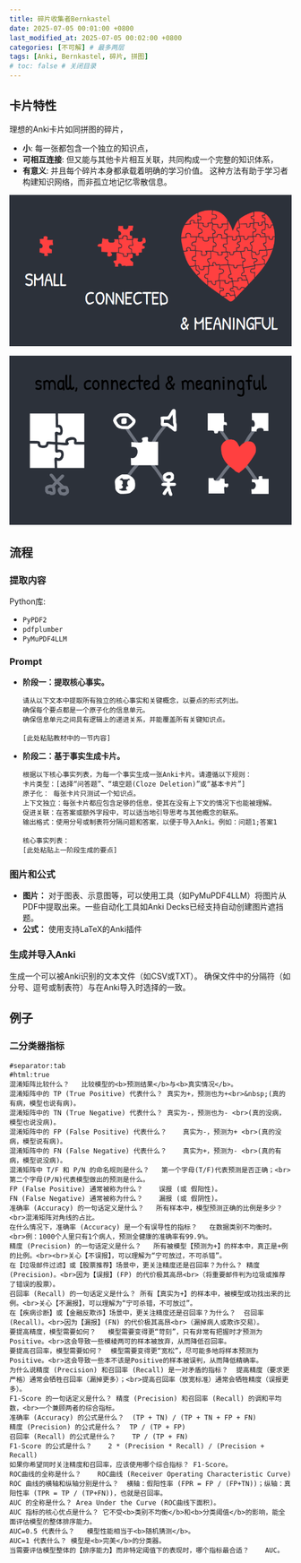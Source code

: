 ```yaml
---
title: 碎片收集者Bernkastel
date: 2025-07-05 00:01:00 +0800
last_modified_at: 2025-07-05 00:02:00 +0800
categories: [不可解] # 最多两层
tags: [Anki, Bernkastel, 碎片, 拼图]
# toc: false # 关闭目录
---
```


## 卡片特性

理想的Anki卡片如同拼图的碎片，
- **小**: 每一张都包含一个独立的知识点，
- **可相互连接**: 但又能与其他卡片相互关联，共同构成一个完整的知识体系，
- **有意义**: 并且每个碎片本身都承载着明确的学习价值。
这种方法有助于学习者构建知识网络，而非孤立地记忆零散信息。

![Small Connected Meaningful](assets/images/20250705/cards2.png)

![Small Connected Meaningful](assets/images/20250705/cards.png)

## 流程

### 提取内容

Python库: 
- `PyPDF2`
- `pdfplumber`
- `PyMuPDF4LLM`

### Prompt


*   **阶段一：提取核心事实。**
    ```
    请从以下文本中提取所有独立的核心事实和关键概念，以要点的形式列出。
    确保每个要点都是一个原子化的信息单元。
    确保信息单元之间具有逻辑上的递进关系，并能覆盖所有关键知识点。

    [此处粘贴教材中的一节内容]
    ```

*   **阶段二：基于事实生成卡片。**
    ```
    根据以下核心事实列表，为每一个事实生成一张Anki卡片。请遵循以下规则：
    卡片类型：[选择“问答题”、“填空题(Cloze Deletion)”或“基本卡片”]
    原子化： 每张卡片只测试一个知识点。
    上下文独立：每张卡片都应包含足够的信息，使其在没有上下文的情况下也能被理解。
    促进关联：在答案或额外字段中，可以适当地引导思考与其他概念的联系。
    输出格式：使用分号或制表符分隔问题和答案，以便于导入Anki。例如：问题1;答案1

    核心事实列表：
    [此处粘贴上一阶段生成的要点]
    ```

### 图片和公式

*   **图片：** 对于图表、示意图等，可以使用工具（如PyMuPDF4LLM）将图片从PDF中提取出来。一些自动化工具如Anki Decks已经支持自动创建图片遮挡题。
*   **公式：** 使用支持LaTeX的Anki插件

### 生成并导入Anki

生成一个可以被Anki识别的文本文件（如CSV或TXT）。
确保文件中的分隔符（如分号、逗号或制表符）与在Anki导入时选择的一致。

## 例子

### 二分类器指标

```
#separator:tab
#html:true
混淆矩阵比较什么？	比较模型的<b>预测结果</b>与<b>真实情况</b>。
混淆矩阵中的 TP (True Positive) 代表什么？	真实为+，预测也为+<br>&nbsp;(真的有病，模型也说有病)。
混淆矩阵中的 TN (True Negative) 代表什么？	真实为-，预测也为- <br>(真的没病，模型也说没病)。
混淆矩阵中的 FP (False Positive) 代表什么？	真实为-，预测为+ <br>(真的没病，模型说有病)。
混淆矩阵中的 FN (False Negative) 代表什么？	真实为+，预测为- <br>(真的有病，模型说没病)。
混淆矩阵中 T/F 和 P/N 的命名规则是什么？	第一个字母(T/F)代表预测是否正确；<br>第二个字母(P/N)代表模型做出的预测是什么。
FP (False Positive) 通常被称为什么？	误报 (或 假阳性)。
FN (False Negative) 通常被称为什么？	漏报 (或 假阴性)。
准确率 (Accuracy) 的一句话定义是什么？	所有样本中，模型预测正确的比例是多少？<br>混淆矩阵对角线的占比。
在什么情况下，准确率 (Accuracy) 是一个有误导性的指标？	在数据类别不均衡时。<br>例：1000个人里只有1个病人，预测全健康的准确率有99.9%。
精度 (Precision) 的一句话定义是什么？	所有被模型【预测为+】的样本中，真正是+例的比例。<br><br>关心【不误报】，可以理解为“宁可放过，不可杀错”。
在【垃圾邮件过滤】或【股票推荐】场景中，更关注精度还是召回率？为什么？	精度 (Precision)。<br>因为【误报】(FP) 的代价极其高昂<br>（将重要邮件判为垃圾或推荐了错误的股票）。
召回率 (Recall) 的一句话定义是什么？	所有【真实为+】的样本中，被模型成功找出来的比例。<br>关心【不漏报】，可以理解为“宁可杀错，不可放过”。
在【疾病诊断】或【金融反欺诈】场景中，更关注精度还是召回率？为什么？	召回率 (Recall)。<br>因为【漏报】(FN) 的代价极其高昂<br>（漏掉病人或欺诈交易）。
要提高精度，模型需要如何？	模型需要变得更“苛刻”，只有非常有把握时才预测为Positive。<br>这会导致一些模棱两可的样本被放弃，从而降低召回率。
要提高召回率，模型需要如何？	模型需要变得更“宽松”，尽可能多地将样本预测为Positive。<br>这会导致一些本不该是Positive的样本被误判，从而降低精确率。
为什么说精度 (Precision) 和召回率 (Recall) 是一对矛盾的指标？	提高精度（要求更严格）通常会牺牲召回率（漏掉更多）；<br>提高召回率（放宽标准）通常会牺牲精度（误报更多）。
F1-Score 的一句话定义是什么？	精度 (Precision) 和召回率 (Recall) 的调和平均数，<br>一个兼顾两者的综合指标。
准确率 (Accuracy) 的公式是什么？	(TP + TN) / (TP + TN + FP + FN)
精度 (Precision) 的公式是什么？	TP / (TP + FP)
召回率 (Recall) 的公式是什么？	TP / (TP + FN)
F1-Score 的公式是什么？	2 * (Precision * Recall) / (Precision + Recall)
如果你希望同时关注精度和召回率，应该使用哪个综合指标？	F1-Score。
ROC曲线的全称是什么？	ROC曲线 (Receiver Operating Characteristic Curve)
ROC 曲线的横轴和纵轴分别是什么？	横轴：假阳性率 (FPR = FP / (FP+TN))；纵轴：真阳性率 (TPR = TP / (TP+FN))，也就是召回率。
AUC 的全称是什么？	Area Under the Curve (ROC曲线下面积)。
AUC 指标的核心优点是什么？	它不受<b>类别不均衡</b>和<b>分类阈值</b>的影响，能全面评估模型的整体排序能力。
AUC=0.5 代表什么？	模型性能相当于<b>随机猜测</b>。
AUC=1 代表什么？	模型是<b>完美</b>的分类器。
当需要评估模型整体的【排序能力】而非特定阈值下的表现时，哪个指标最合适？	AUC。
```
